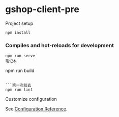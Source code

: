 # gshop-client-pre

Project setup

```
npm install
```

### Compiles and hot-reloads for development

```
npm run serve
笔记本
```

npm run build

```

```第一次拉去
npm run lint

```

Customize configuration

See [Configuration Reference](https://cli.vuejs.org/config/).
```
